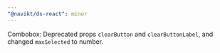 ```yaml
---
"@navikt/ds-react": minor
---
```


Combobox: Deprecated props `clearButton` and `clearButtonLabel`, and changed `maxSelected` to number.
